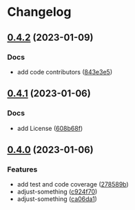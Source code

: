 # Changelog

## [0.4.2](https://github.com/whiteCcinn/husky-php/compare/v0.4.1...v0.4.2) (2023-01-09)


### Docs

* add code contributors ([843e3e5](https://github.com/whiteCcinn/husky-php/commit/843e3e5f8cdb552300b1803f42377d1bb3e8d886))

## [0.4.1](https://github.com/whiteCcinn/husky-php/compare/v0.4.0...v0.4.1) (2023-01-06)


### Docs

* add License ([608b68f](https://github.com/whiteCcinn/husky-php/commit/608b68f62b0982db0ed96759a34d14b03ff05744))

## [0.4.0](https://github.com/whiteCcinn/husky-php/compare/v0.3.2...v0.4.0) (2023-01-06)


### Features

* add test and code coverage ([278589b](https://github.com/whiteCcinn/husky-php/commit/278589b8d1a36dd4b249482888a8ca08c6b99257))
* adjust-something ([c924f70](https://github.com/whiteCcinn/husky-php/commit/c924f7084abdf94740d89962028c4089f9279075))
* adjust-something ([ca06da1](https://github.com/whiteCcinn/husky-php/commit/ca06da191f873625efd62fd604cca826694ef116))
